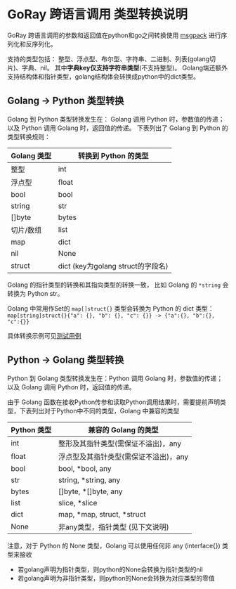# GoRay 跨语言调用 类型转换说明

GoRay 跨语言调用的参数和返回值在python和go之间转换使用 [msgpack](https://msgpack.org/) 进行序列化和反序列化。

支持的类型包括： 整型、浮点型、布尔型、字符串、二进制、列表(golang切片)、字典、nil。
其中**字典key仅支持字符串类型**(不支持整型)。
Golang端还额外支持结构体和指针类型，golang结构体会转换成python中的dict类型。

## Golang -> Python 类型转换

Golang 到 Python 类型转换发生在： Golang 调用 Python 时，参数值的传递；以及 Python 调用 Golang 时，返回值的传递。
下表列出了 Golang 到 Python 的类型转换规则：

| Golang 类型 | 转换到 Python 的类型               |
|-----------|------------------------------|
| 整型        | int                          |
| 浮点型       | float                        |
| bool      | bool                         |
| string    | str                          |
| []byte    | bytes                        |
| 切片/数组     | list                         |
| map       | dict                         |
| nil       | None                         |
| struct    | dict (key为golang struct的字段名) |

Golang 的指针类型的转换和其指向类型的转换一致， 比如 Golang 的 `*string` 会转换为 Python str。

Golang 中常用作Set的 `map[]struct{}` 类型会转换为 Python 的 dict 类型：
`map[string]struct{}{"a": {}, "b": {}, "c": {}} -> {"a":{}, "b":{}, "c":{}}`

具体转换示例可见[测试用例](../tests/cases/crosslang_types.go)

## Python -> Golang 类型转换

Python 到 Golang 类型转换发生在：Python 调用 Golang 时，参数值的传递； 以及 Golang 调用 Python 时，返回值的传递。

由于 Golang 函数在接收Python传参和读取Python调用结果时，需要提前声明类型，下表列出对于Python中不同的类型，Golang 中兼容的类型

| Python 类型 | 兼容的 Golang 的类型             |
|-----------|----------------------------|
| int       | 整形及其指针类型(需保证不溢出)，any       |
| float     | 浮点型及其指针类型(需保证不溢出)，any      |
| bool      | bool, *bool, any           |
| str       | string, *string, any       |
| bytes     | []byte, *[]byte, any       |
| list      | slice, *slice              |
| dict      | map, *map, struct, *struct |
| None      | 非any类型，指针类型  (见下文说明)       |

注意，对于 Python 的 None 类型，Golang 可以使用任何非 any (interface{}) 类型来接收

- 若golang声明为指针类型，则python的None会转换为指针类型的nil
- 若golang声明为非指针类型，则python的None会转换为对应类型的零值


